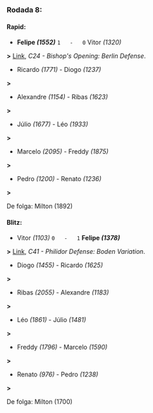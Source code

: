 ### Rodada 8:

#### Rapid:

* **Felipe *(1552)*** `1   -   0`  Vitor *(1320)*

**>** [Link](https://www.lichess.org/il8Y1UYr), *C24 - Bishop's Opening: Berlin Defense*.
* Ricardo *(1771)*     -     Diogo *(1237)*

 **>** 
* Alexandre *(1154)*     -     Ribas *(1623)*

 **>** 
* Júlio *(1677)*     -     Léo *(1933)*

 **>** 
* Marcelo *(2095)*     -     Freddy *(1875)*

 **>** 
* Pedro *(1200)*     -     Renato *(1236)*

 **>** 

De folga: Milton (1892)

#### Blitz:

* Vitor *(1103)* `0   -   1` **Felipe *(1378)***

**>** [Link](https://www.lichess.org/PoxhQGHP), *C41 - Philidor Defense: Boden Variation*.
* Diogo *(1455)*     -     Ricardo *(1625)*

 **>** 
* Ribas *(2055)*     -     Alexandre *(1183)*

 **>** 
* Léo *(1861)*     -     Júlio *(1481)*

 **>** 
* Freddy *(1796)*     -     Marcelo *(1590)*

 **>** 
* Renato *(976)*     -     Pedro *(1238)*

 **>** 

De folga: Milton (1700)

